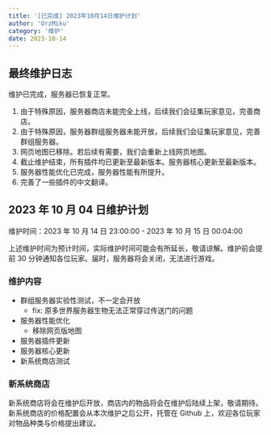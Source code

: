 ```yaml
---
title: '[已完成] 2023年10月14日维护计划'
author: 'OrzMiku'
category: '维护'
date: 2023-10-14
---
```


## 最终维护日志

维护已完成，服务器已恢复正常。

1. 由于特殊原因，服务器商店未能完全上线，后续我们会征集玩家意见，完善商店。
2. 由于特殊原因，服务器群组服务器未能开放，后续我们会征集玩家意见，完善群组服务器。
3. 网页地图已移除。若后续有需要，我们会重新上线网页地图。
4. 截止维护结束，所有插件均已更新至最新版本。服务器核心更新至最新版本。
5. 服务器性能优化已完成，服务器性能有所提升。
6. 完善了一些插件的中文翻译。

## 2023 年 10 月 04 日维护计划

维护时间：2023 年 10 月 14 日 23:00:00 - 2023 年 10 月 15 日 00:04:00

上述维护时间为预计时间，实际维护时间可能会有所延长，敬请谅解。维护前会提前 30 分钟通知各位玩家。届时，服务器将会关闭，无法进行游戏。

### 维护内容

- 群组服务器实验性测试，不一定会开放
  - fix: 原多世界服务器生物无法正常穿过传送门的问题
- 服务器性能优化
  - 移除网页版地图
- 服务器插件更新
- 服务器核心更新
- 新系统商店测试

### 新系统商店

新系统商店将会在维护后开放，商店内的物品将会在维护后陆续上架，敬请期待。
新系统商店的价格配置会从本次维护之后公开，托管在 Github 上，欢迎各位玩家对物品种类与价格提出建议。
